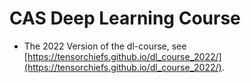 # CAS Deep Learning Course

* The 2022 Version of the dl-course, see [https://tensorchiefs.github.io/dl_course_2022/](https://tensorchiefs.github.io/dl_course_2022/).

